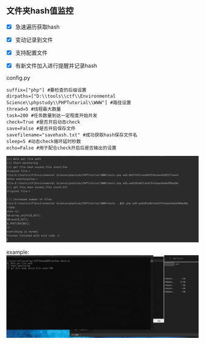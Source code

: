 ## 文件夹hash值监控 ##
- [x] 急速遍历获取hash
- [x] 变动记录到文件
- [x] 支持配置文件
- [x] 有新文件加入进行提醒并记录hash


config.py
```text
suffix=["php"] #要检查的后缀设置
dirpaths=["D:\\tools\\ctf\\Environmental Science\\phpstudy\\PHPTutorial\\WWW"] #路径设置
thread=5 #线程最大数量
task=200 #任务数量到达一定程度开始并发
check=True #是否开启动态check
save=False #是否开启保存文件
savefilename="savehash.txt" #成功获取hash保存文件名
sleep=5 #动态check循环延时秒数
echo=False #用于配合check开启后是否输出的设置
```

![](imgs/1.PNG)

example:
![](imgs/example.gif)

